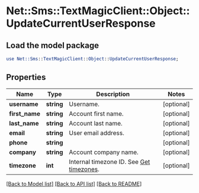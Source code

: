 # Net::Sms::TextMagicClient::Object::UpdateCurrentUserResponse

## Load the model package
```perl
use Net::Sms::TextMagicClient::Object::UpdateCurrentUserResponse;
```

## Properties
Name | Type | Description | Notes
------------ | ------------- | ------------- | -------------
**username** | **string** | Username. | [optional] 
**first_name** | **string** | Account first name. | [optional] 
**last_name** | **string** | Account last name. | [optional] 
**email** | **string** | User email address. | [optional] 
**phone** | **string** |  | [optional] 
**company** | **string** | Account company name. | [optional] 
**timezone** | **int** | Internal timezone ID. See [Get timezones](http://docs.textmagictesting.com/#operation/getTimezones). | [optional] 

[[Back to Model list]](../README.md#documentation-for-models) [[Back to API list]](../README.md#documentation-for-api-endpoints) [[Back to README]](../README.md)


